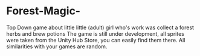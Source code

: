 # Forest-Magic-
Top Down game about little little (adult) girl who's work was collect a forest herbs and brew potions
The game is still under development, all sprites were taken from the Unity Hub Store, you can easily find them there. All similarities with your games are random.
